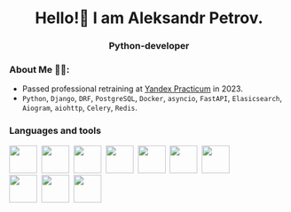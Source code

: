
<div id="header" align="center">
  <h1>Hello!👋 I am Aleksandr Petrov.</h1>
  <h3>Python-developer</h3>
</div>

### About Me :man_technologist::
- Passed professional retraining at [Yandex Practicum](https://practicum.yandex.ru/) in 2023.
- `Python`, `Django`, `DRF`, `PostgreSQL`, `Docker`, `asyncio`, `FastAPI`, `Elasicsearch`, `Aiogram`, `aiohttp`, `Celery`, `Redis`.

### Languages and tools
<img src="https://cdn.jsdelivr.net/gh/devicons/devicon/icons/python/python-original-wordmark.svg" width="50" height="50"/>&nbsp;
<img src="https://cdn.jsdelivr.net/gh/devicons/devicon/icons/django/django-plain.svg" width="50" height="50"/>&nbsp;
<img src="https://cdn.jsdelivr.net/gh/devicons/devicon/icons/fastapi/fastapi-plain-wordmark.svg" width="50" height="50"/>&nbsp;
<img src="https://cdn.jsdelivr.net/gh/devicons/devicon/icons/html5/html5-original-wordmark.svg" width="50" height="50"/>&nbsp;
<img src="https://cdn.jsdelivr.net/gh/devicons/devicon/icons/postgresql/postgresql-original-wordmark.svg" width="50" height="50"/>&nbsp;
<img src="https://cdn.jsdelivr.net/gh/devicons/devicon/icons/docker/docker-plain-wordmark.svg" width="50" height="50"/>&nbsp;
<img src="https://cdn.jsdelivr.net/gh/devicons/devicon/icons/git/git-original-wordmark.svg" width="50" height="50"/>&nbsp;        
<img src="https://cdn.jsdelivr.net/gh/devicons/devicon/icons/linux/linux-original.svg" width="50" height="50"/>&nbsp;
<img src="https://cdn.jsdelivr.net/gh/devicons/devicon/icons/vscode/vscode-original.svg" width="50" height="50"/>&nbsp;
<img src="https://cdn.jsdelivr.net/gh/devicons/devicon/icons/pycharm/pycharm-original-wordmark.svg" width="50" height="50"/>&nbsp;
          
          
          

          
          
          
          
          
          
          
<img src="https://komarev.com/ghpvc/?username=AlexanderPAI&style=flat-square&color=blue" alt=""/>



<!--
**AlexanderPAI/AlexanderPAI** is a ✨ _special_ ✨ repository because its `README.md` (this file) appears on your GitHub profile.

Here are some ideas to get you started:

- 🔭 I’m currently working on ...
- 🌱 I’m currently learning ...
- 👯 I’m looking to collaborate on ...
- 🤔 I’m looking for help with ...
- 💬 Ask me about ...
- 📫 How to reach me: ...
- 😄 Pronouns: ...
- ⚡ Fun fact: ...
-->
